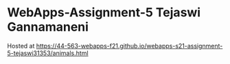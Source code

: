 # WebApps-Assignment-5 Tejaswi Gannamaneni

 Hosted at <https://44-563-webapps-f21.github.io/webapps-s21-assignment-5-tejaswi31353/animals.html>